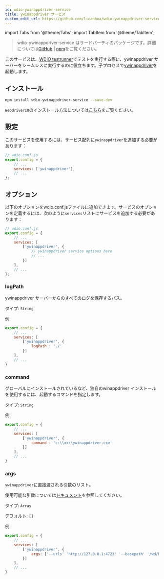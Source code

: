 ```yaml
---
id: wdio-ywinappdriver-service
title: ywinappdriver サービス
custom_edit_url: https://github.com/licanhua/wdio-ywinappdriver-service/edit/main/README.md
---
```


import Tabs from '@theme/Tabs';
import TabItem from '@theme/TabItem';

> wdio-ywinappdriver-service はサードパーティのパッケージです。詳細については[GitHub](https://github.com/licanhua/wdio-ywinappdriver-service) | [npm](https://www.npmjs.com/package/wdio-ywinappdriver-service)をご覧ください。

このサービスは、[WDIO testrunner](https://webdriver.io/guide/testrunner/gettingstarted.html)でテストを実行する際に、ywinappdriver サーバーをシームレスに実行するのに役立ちます。子プロセスで[ywinappdriver](https://github.com/licanhua/YWinAppDriver)を起動します。

## インストール

```bash
npm install wdio-ywinappdriver-service --save-dev
```

`WebdriverIO`のインストール方法については[こちら](https://webdriver.io/docs/gettingstarted.html)をご覧ください。

## 設定

このサービスを使用するには、サービス配列に`ywinappdriver`を追加する必要があります：

```js
// wdio.conf.js
export.config = {
    // ...
    services: ['ywinappdriver'],
    // ...
};
```

## オプション

以下のオプションをwdio.conf.jsファイルに追加できます。サービスのオプションを定義するには、次のように`services`リストにサービスを追加する必要があります：

```js
// wdio.conf.js
export.config = {
    // ...
    services: [
        ['ywinappdriver', {
            // ywinappdriver service options here
            // ...
        }]
    ],
    // ...
};
```

### logPath

ywinappdriver サーバーからのすべてのログを保存するパス。

タイプ: `String`

例:

```js
export.config = {
    // ...
    services: [
        ['ywinappdriver', {
            logPath : './'
        }]
    ],
    // ...
}
```

### command

グローバルにインストールされているなど、独自のwinappdriver インストールを使用するには、起動するコマンドを指定します。

タイプ: `String`

例:

```js
export.config = {
    // ...
    services: [
        ['ywinappdriver', {
            command : 'c:\\xx\\ywinappdriver.exe'
        }]
    ],
    // ...
}
```

### args

`ywinappdriver`に直接渡される引数のリスト。

使用可能な引数については[ドキュメント](https://github.com/licanhua/ywinappdriver)を参照してください。

タイプ: `Array`

デフォルト: `[]`

例:

```js
export.config = {
    // ...
    services: [
        ['ywinappdriver', {
            args: ['--urls' 'http://127.0.0.1:4723' '--basepath' '/wd/hub']
        }]
    ],
    // ...
}
```